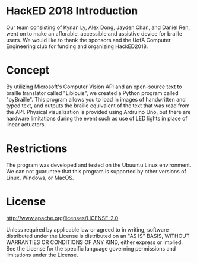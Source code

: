 # HackED 2018 Introduction

Our team consisting of Kynan Ly, Alex Dong, Jayden Chan, and Daniel Ren, went on to make an afforable, accessible and assistive device for braille users. We would like to thank the sponsors and the UofA Computer Engineering club for funding and organizing HackED2018.

# Concept

By utilizing Microsoft's Computer Vision API and an open-source text to braille translator called "Liblouis", we created a Python program called "pyBraille". This program allows you to load in images of handwritten and typed text, and outputs the braille equivalent of the text that was read from the API. Physical visualization is provided using Ardruino Uno, but there are hardware limitations during the event such as use of LED lights in place of linear actuators.

# Restrictions

The program was developed and tested on the Ubuuntu Linux environment. We can not guaruntee that this program is supported by other versions of Linux, Windows, or MacOS.

# License

http://www.apache.org/licenses/LICENSE-2.0

Unless required by applicable law or agreed to in writing, software distributed under the License is distributed on an "AS IS" BASIS, WITHOUT WARRANTIES OR CONDITIONS OF ANY KIND, either express or implied. See the License for the specific language governing permissions and limitations under the License.
